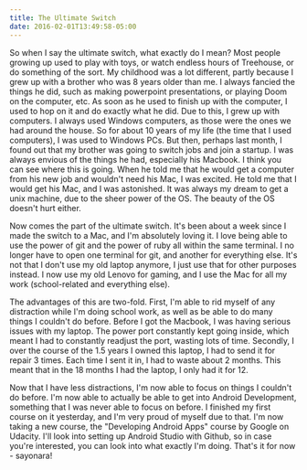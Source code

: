 ```yaml
---
title: The Ultimate Switch
date: 2016-02-01T13:49:58-05:00
---
```

So when I say the ultimate switch, what exactly do I mean? Most people growing up used to play with toys, or watch endless hours of Treehouse, or do something of the sort. My childhood was a lot different, partly because I grew up with a brother who was 8 years older than me. I always fancied the things he did, such as making powerpoint presentations, or playing Doom on the computer, etc. As soon as he used to finish up with the computer, I used to hop on it and do exactly what he did. Due to this, I grew up with computers. I always used Windows computers, as those were the ones we had around the house. So for about 10 years of my life (the time that I used computers), I was used to Windows PCs. But then, perhaps last month, I found out that my brother was going to switch jobs and join a startup. I was always envious of the things he had, especially his Macbook. I think you can see where this is going. When he told me that he would get a computer from his new job and wouldn't need his Mac, I was excited. He told me that I would get his Mac, and I was astonished. It was always my dream to get a unix machine, due to the sheer power of the OS. The beauty of the OS doesn't hurt either.

Now comes the part of the ultimate switch. It's been about a week since I made the switch to a Mac, and I'm absolutely loving it. I love being able to use the power of git and the power of ruby all within the same terminal. I no longer have to open one terminal for git, and another for everything else. It's not that I don't use my old laptop anymore, I just use that for other purposes instead. I now use my old Lenovo for gaming, and I use the Mac for all my work (school-related and everything else).

The advantages of this are two-fold. First, I'm able to rid myself of any distraction while I'm doing school work, as well as be able to do many things I couldn't do before. Before I got the Macbook, I was having serious issues with my laptop. The power port constantly kept going inside, which meant I had to constantly readjust the port, wasting lots of time. Secondly, I over the course of the 1.5 years I owned this laptop, I had to send it for repair 3 times. Each time I sent it in, I had to waste about 2 months. This meant that in the 18 months I had the laptop, I only had it for 12.

Now that I have less distractions, I'm now able to focus on things I couldn't do before. I'm now able to actually be able to get into Android Development, something that I was never able to focus on before. I finished my first course on it yesterday, and I'm very proud of myself due to that. I'm now taking a new course, the "Developing Android Apps" course by Google on Udacity. I'll look into setting up Android Studio with Github, so in case you're interested, you can look into what exactly I'm doing. That's it for now - sayonara! 
